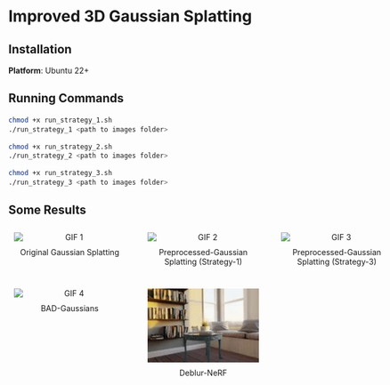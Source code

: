 #  Improved 3D Gaussian Splatting


## Installation

**Platform**: Ubuntu 22+


## Running Commands
```bash
chmod +x run_strategy_1.sh
./run_strategy_1 <path to images folder>
```


```bash
chmod +x run_strategy_2.sh
./run_strategy_2 <path to images folder>
```


```bash
chmod +x run_strategy_3.sh
./run_strategy_3 <path to images folder>
```


## Some Results

<div style="display: grid; grid-template-columns: repeat(3, 1fr); gap: 20px; text-align: center;">
  <figure style="margin: 0; padding: 10px;">
    <img src="some_results/original_gs.gif" alt="GIF 1" style="width: 200px; height: auto; display: block; margin: 0 auto;">
    <figcaption style="margin-top: 10px;">Original Gaussian Splatting</figcaption>
  </figure>
  <figure style="margin: 0; padding: 10px;">
    <img src="some_results/strategy-1.gif" alt="GIF 2" style="width: 200px; height: auto; display: block; margin: 0 auto;">
    <figcaption style="margin-top: 10px;">Preprocessed-Gaussian Splatting (Strategy-1)</figcaption>
  </figure>
  <figure style="margin: 0; padding: 10px;">
    <img src="some_results/strategy-3.gif" alt="GIF 3" style="width: 200px; height: auto; display: block; margin: 0 auto;">
    <figcaption style="margin-top: 10px;">Preprocessed-Gaussian Splatting (Strategy-3)</figcaption>
  </figure>
  <figure style="margin: 0; padding: 10px;">
    <img src="some_results/bad_gaussian.gif" alt="GIF 4" style="width: 200px; height: auto; display: block; margin: 0 auto;">
    <figcaption style="margin-top: 10px;">BAD-Gaussians</figcaption>
  </figure>
  <figure style="margin: 0; padding: 10px;">
    <img src="some_results/deblur-nerf.gif" alt="GIF 5" style="width: 200px; height: auto; display: block; margin: 0 auto;">
    <figcaption style="margin-top: 10px;">Deblur-NeRF</figcaption>
  </figure>
</div>





